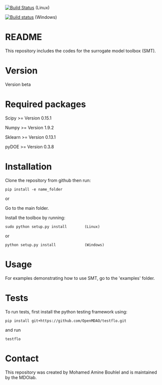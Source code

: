 [![Build Status](https://travis-ci.org/SMTorg/SMT.svg?branch=master)](https://travis-ci.org/SMTorg/SMT) (Linux)

[![Build status](https://ci.appveyor.com/api/projects/status/o0303yw40sqqe88y?svg=true)](https://ci.appveyor.com/project/hwangjt/smt-52ku9) (Windows)

# README
This repository includes the codes for the surrogate model toolbox (SMT).

# Version
Version beta

# Required packages
Scipy    >= Version 0.15.1

Numpy    >= Version 1.9.2

Sklearn  >= Version 0.13.1

pyDOE >= Version 0.3.8

# Installation
Clone the repository from github then run:

```
pip install -e name_folder
```

or

Go to the main folder.

Install the toolbox by running:

```
sudo python setup.py install        (Linux)
```

or

```
python setup.py install             (Windows)
```

# Usage

For examples demonstrating how to use SMT, go to the 'examples' folder.

# Tests

To run tests, first install the python testing framework using:

```
pip install git+https://github.com/OpenMDAO/testflo.git
```

and run

```
testflo
```

# Contact
This repository was created by Mohamed Amine Bouhlel and is maintained by the MDOlab.
